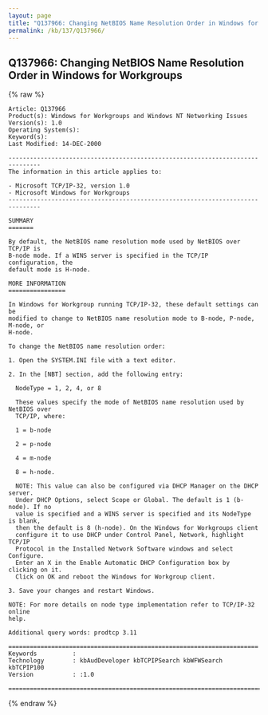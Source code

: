 ```yaml
---
layout: page
title: "Q137966: Changing NetBIOS Name Resolution Order in Windows for Workgroups"
permalink: /kb/137/Q137966/
---
```


## Q137966: Changing NetBIOS Name Resolution Order in Windows for Workgroups

{% raw %}

	Article: Q137966
	Product(s): Windows for Workgroups and Windows NT Networking Issues
	Version(s): 1.0
	Operating System(s): 
	Keyword(s): 
	Last Modified: 14-DEC-2000
	
	-------------------------------------------------------------------------------
	The information in this article applies to:
	
	- Microsoft TCP/IP-32, version 1.0 
	- Microsoft Windows for Workgroups 
	-------------------------------------------------------------------------------
	
	SUMMARY
	=======
	
	By default, the NetBIOS name resolution mode used by NetBIOS over TCP/IP is
	B-node mode. If a WINS server is specified in the TCP/IP configuration, the
	default mode is H-node.
	
	MORE INFORMATION
	================
	
	In Windows for Workgroup running TCP/IP-32, these default settings can be
	modified to change to NetBIOS name resolution mode to B-node, P-node, M-node, or
	H-node.
	
	To change the NetBIOS name resolution order:
	
	1. Open the SYSTEM.INI file with a text editor.
	
	2. In the [NBT] section, add the following entry:
	
	  NodeType = 1, 2, 4, or 8
	
	  These values specify the mode of NetBIOS name resolution used by NetBIOS over
	  TCP/IP, where:
	
	  1 = b-node
	
	  2 = p-node
	
	  4 = m-node
	
	  8 = h-node.
	
	  NOTE: This value can also be configured via DHCP Manager on the DHCP server.
	  Under DHCP Options, select Scope or Global. The default is 1 (b- node). If no
	  value is specified and a WINS server is specified and its NodeType is blank,
	  then the default is 8 (h-node). On the Windows for Workgroups client
	  configure it to use DHCP under Control Panel, Network, highlight TCP/IP
	  Protocol in the Installed Network Software windows and select Configure.
	  Enter an X in the Enable Automatic DHCP Configuration box by clicking on it.
	  Click on OK and reboot the Windows for Workgroup client.
	
	3. Save your changes and restart Windows.
	
	NOTE: For more details on node type implementation refer to TCP/IP-32 online
	help.
	
	Additional query words: prodtcp 3.11
	
	======================================================================
	Keywords          :  
	Technology        : kbAudDeveloper kbTCPIPSearch kbWFWSearch kbTCPIP100
	Version           : :1.0
	
	=============================================================================
	

{% endraw %}

